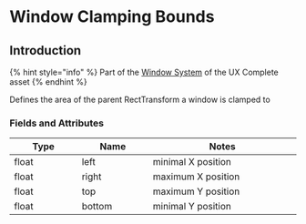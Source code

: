 # Window Clamping Bounds

## Introduction

{% hint style="info" %}
Part of the [Window System](../learning/core-concepts/window-tools.md) of the UX Complete asset
{% endhint %}

Defines the area of the parent RectTransform a window is clamped to

### Fields and Attributes

<table><thead><tr><th width="150">Type</th><th width="150">Name</th><th width="370.2">Notes</th></tr></thead><tbody><tr><td>float</td><td>left</td><td>minimal X position</td></tr><tr><td>float</td><td>right</td><td>maximum X position</td></tr><tr><td>float</td><td>top</td><td>maximum Y position</td></tr><tr><td>float</td><td>bottom</td><td>minimal Y position</td></tr></tbody></table>

